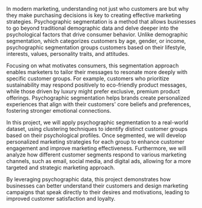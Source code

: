 In modern marketing, understanding not just who customers are but why they make purchasing decisions is key to creating effective marketing strategies. Psychographic segmentation is a method that allows businesses to go beyond traditional demographic data and delve deeper into the psychological factors that drive consumer behavior. Unlike demographic segmentation, which categorizes customers by age, gender, or income, psychographic segmentation groups customers based on their lifestyle, interests, values, personality traits, and attitudes.

Focusing on what motivates consumers, this segmentation approach enables marketers to tailor their messages to resonate more deeply with specific customer groups. For example, customers who prioritize sustainability may respond positively to eco-friendly product messages, while those driven by luxury might prefer exclusive, premium product offerings. Psychographic segmentation helps brands create personalized experiences that align with their customers' core beliefs and preferences, fostering stronger emotional connections.

In this project, we will apply psychographic segmentation to a real-world dataset, using clustering techniques to identify distinct customer groups based on their psychological profiles. Once segmented, we will develop personalized marketing strategies for each group to enhance customer engagement and improve marketing effectiveness. Furthermore, we will analyze how different customer segments respond to various marketing channels, such as email, social media, and digital ads, allowing for a more targeted and strategic marketing approach.

By leveraging psychographic data, this project demonstrates how businesses can better understand their customers and design marketing campaigns that speak directly to their desires and motivations, leading to improved customer satisfaction and loyalty.
